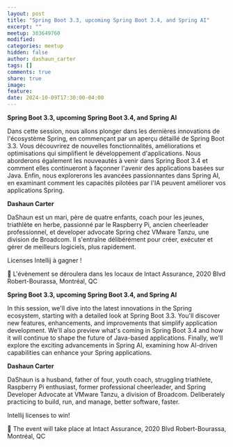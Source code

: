 ```yaml
---
layout: post
title: "Spring Boot 3.3, upcoming Spring Boot 3.4, and Spring AI"
excerpt: ""
meetup: 303649760
modified:
categories: meetup
hidden: false
author: dashaun_carter
tags: []
comments: true
share: true
image:
feature:
date: 2024-10-09T17:30:00-04:00
---
```


__Spring Boot 3.3, upcoming Spring Boot 3.4, and Spring AI__

Dans cette session, nous allons plonger dans les dernières innovations de l'écosystème Spring, en commençant par un aperçu détaillé de Spring Boot 3.3. Vous découvrirez de nouvelles fonctionnalités, améliorations et optimisations qui simplifient le développement d'applications.
Nous aborderons également les nouveautés à venir dans Spring Boot 3.4 et comment elles continueront à façonner l'avenir des applications basées sur Java. Enfin, nous explorerons les avancées passionnantes dans Spring AI, en examinant comment les capacités pilotées par l'IA peuvent améliorer vos applications Spring.

__Dashaun Carter__

DaShaun est un mari, père de quatre enfants, coach pour les jeunes, triathlète en herbe, passionné par le Raspberry Pi, ancien cheerleader professionnel, et developer advocate Spring chez VMware Tanzu, une division de Broadcom.
Il s'entraîne délibérément pour créer, exécuter et gérer de meilleurs logiciels, plus rapidement.

Licenses Intellij à gagner !

📍 L'évènement se déroulera dans les locaux de Intact Assurance, 2020 Blvd Robert-Bourassa, Montréal, QC

__Spring Boot 3.3, upcoming Spring Boot 3.4, and Spring AI__

In this session, we'll dive into the latest innovations in the Spring ecosystem, starting with a detailed look at Spring Boot 3.3. You'll discover new features, enhancements, and improvements that simplify application development.
We'll also preview what's coming in Spring Boot 3.4 and how it will continue to shape the future of Java-based applications. Finally, we'll explore the exciting advancements in Spring AI, examining how AI-driven capabilities can enhance your Spring applications.

__Dashaun Carter__

DaShaun is a husband, father of four, youth coach, struggling triathlete, Raspberry Pi enthusiast, former professional cheerleader, and Spring Developer Advocate at VMware Tanzu, a division of Broadcom. Deliberately practicing to build, run, and manage, better software, faster.

Intellij licenses to win!

📍 The event will take place at Intact Assurance, 2020 Blvd Robert-Bourassa, Montréal, QC
